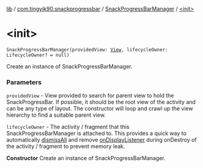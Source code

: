 [lib](../../index.md) / [com.tingyik90.snackprogressbar](../index.md) / [SnackProgressBarManager](index.md) / [&lt;init&gt;](./-init-.md)

# &lt;init&gt;

`SnackProgressBarManager(providedView: `[`View`](https://developer.android.com/reference/android/view/View.html)`, lifecycleOwner: LifecycleOwner? = null)`

Create an instance of SnackProgressBarManager.

### Parameters

`providedView` - View provided to search for parent view to hold the SnackProgressBar.
If possible, it should be the root view of the activity and can be any type of layout.
The constructor will loop and crawl up the view hierarchy to find a suitable parent view.

`lifecycleOwner` - The activity / fragment that this SnackProgressBarManager is attached to.
This provides a quick way to automatically [dismissAll](dismiss-all.md) and remove [onDisplayListener](#) during onDestroy of
the activity / fragment to prevent memory leak.

**Constructor**
Create an instance of SnackProgressBarManager.

